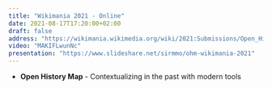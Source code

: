 ```yaml
---
title: "Wikimania 2021 - Online"
date: 2021-08-17T17:20:00+02:00
draft: false
address: "https://wikimania.wikimedia.org/wiki/2021:Submissions/Open_History_Map-Contextualizing_in_the_past_with_modern_tools"
video: "MAKIFLwunNc"
presentation: "https://www.slideshare.net/sirmmo/ohm-wikimania-2021"
---
```


* **Open History Map** - Contextualizing in the past with modern tools
